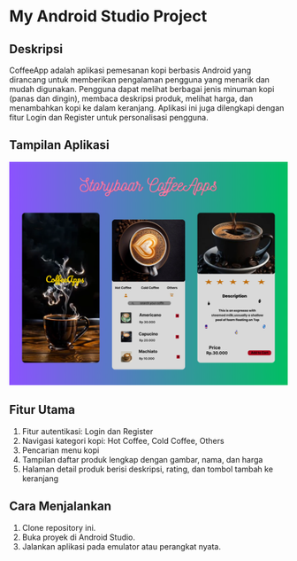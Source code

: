 # My Android Studio Project
 
## Deskripsi
CoffeeApp adalah aplikasi pemesanan kopi berbasis Android yang dirancang untuk memberikan pengalaman pengguna yang menarik dan mudah digunakan. Pengguna dapat melihat berbagai jenis minuman kopi (panas dan dingin), membaca deskripsi produk, melihat harga, dan menambahkan kopi ke dalam keranjang. Aplikasi ini juga dilengkapi dengan fitur Login dan Register untuk personalisasi pengguna.

## Tampilan Aplikasi
![Halaman Aplikasi](pic_readme.png)

## Fitur Utama
1. Fitur autentikasi: Login dan Register
2. Navigasi kategori kopi: Hot Coffee, Cold Coffee, Others
3. Pencarian menu kopi 
4. Tampilan daftar produk lengkap dengan gambar, nama, dan harga
5. Halaman detail produk berisi deskripsi, rating, dan tombol tambah ke keranjang


## Cara Menjalankan
1. Clone repository ini.
2. Buka proyek di Android Studio.
3. Jalankan aplikasi pada emulator atau perangkat nyata.
